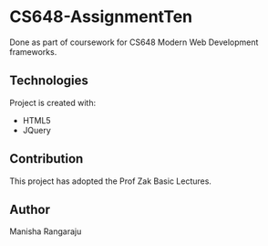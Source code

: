 # CS648-AssignmentTen
Done as part of coursework for CS648 Modern Web Development frameworks.

## Technologies
Project is created with:
* HTML5
* JQuery

## Contribution
This project has adopted the Prof Zak Basic Lectures.

## Author
Manisha Rangaraju

 
